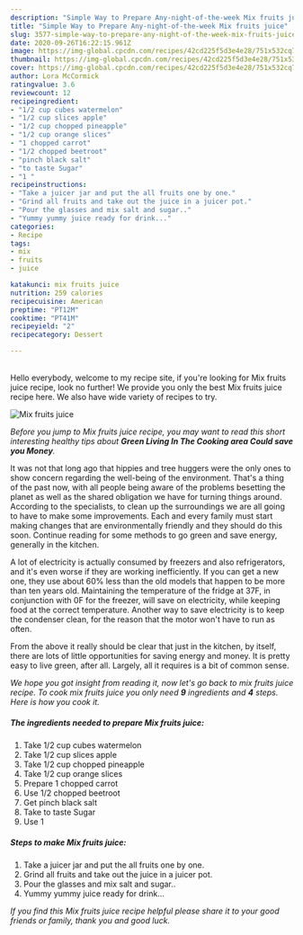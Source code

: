 ```yaml
---
description: "Simple Way to Prepare Any-night-of-the-week Mix fruits juice"
title: "Simple Way to Prepare Any-night-of-the-week Mix fruits juice"
slug: 3577-simple-way-to-prepare-any-night-of-the-week-mix-fruits-juice
date: 2020-09-26T16:22:15.961Z
image: https://img-global.cpcdn.com/recipes/42cd225f5d3e4e28/751x532cq70/mix-fruits-juice-recipe-main-photo.jpg
thumbnail: https://img-global.cpcdn.com/recipes/42cd225f5d3e4e28/751x532cq70/mix-fruits-juice-recipe-main-photo.jpg
cover: https://img-global.cpcdn.com/recipes/42cd225f5d3e4e28/751x532cq70/mix-fruits-juice-recipe-main-photo.jpg
author: Lora McCormick
ratingvalue: 3.6
reviewcount: 12
recipeingredient:
- "1/2 cup cubes watermelon"
- "1/2 cup slices apple"
- "1/2 cup chopped pineapple"
- "1/2 cup orange slices"
- "1 chopped carrot"
- "1/2 chopped beetroot"
- "pinch black salt"
- "to taste Sugar"
- "1 "
recipeinstructions:
- "Take a juicer jar and put the all fruits one by one."
- "Grind all fruits and take out the juice in a juicer pot."
- "Pour the glasses and mix salt and sugar.."
- "Yummy yummy juice ready for drink..."
categories:
- Recipe
tags:
- mix
- fruits
- juice

katakunci: mix fruits juice 
nutrition: 259 calories
recipecuisine: American
preptime: "PT12M"
cooktime: "PT41M"
recipeyield: "2"
recipecategory: Dessert

---
```

<br>
Hello everybody, welcome to my recipe site, if you're looking for Mix fruits juice recipe, look no further! We provide you only the best Mix fruits juice recipe here. We also have wide variety of recipes to try.
<br>


![Mix fruits juice](https://img-global.cpcdn.com/recipes/42cd225f5d3e4e28/751x532cq70/mix-fruits-juice-recipe-main-photo.jpg)

<i>Before you jump to Mix fruits juice recipe, you may want to read this short interesting healthy tips about 
<strong>Green Living In The Cooking area Could save you Money</strong>.</i>
</br>

It was not that long ago that hippies and tree huggers were the only ones to show concern regarding the well-being of the environment. That's a thing of the past now, with all people being aware of the problems besetting the planet as well as the shared obligation we have for turning things around. According to the specialists, to clean up the surroundings we are all going to have to make some improvements. Each and every family must start making changes that are environmentally friendly and they should do this soon. Continue reading for some methods to go green and save energy, generally in the kitchen.

A lot of electricity is actually consumed by freezers and also refrigerators, and it's even worse if they are working inefficiently. If you can get a new one, they use about 60% less than the old models that happen to be more than ten years old. Maintaining the temperature of the fridge at 37F, in conjunction with 0F for the freezer, will save on electricity, while keeping food at the correct temperature. Another way to save electricity is to keep the condenser clean, for the reason that the motor won't have to run as often.

From the above it really should be clear that just in the kitchen, by itself, there are lots of little opportunities for saving energy and money. It is pretty easy to live green, after all. Largely, all it requires is a bit of common sense.


<i>We hope you got insight from reading it, now let's go back to mix fruits juice recipe. To cook mix fruits juice you only need <strong>9</strong> ingredients and <strong>4</strong> steps. Here is how you cook it.
</i>

##### The ingredients needed to prepare Mix fruits juice:

1. Take 1/2 cup cubes watermelon
1. Take 1/2 cup slices apple
1. Take 1/2 cup chopped pineapple
1. Take 1/2 cup orange slices
1. Prepare 1 chopped carrot
1. Use 1/2 chopped beetroot
1. Get pinch black salt
1. Take to taste Sugar
1. Use 1 


##### Steps to make Mix fruits juice:

1. Take a juicer jar and put the all fruits one by one.
1. Grind all fruits and take out the juice in a juicer pot.
1. Pour the glasses and mix salt and sugar..
1. Yummy yummy juice ready for drink...


<i>If you find this Mix fruits juice recipe helpful please share it to your good friends or family, thank you and good luck.</i>
